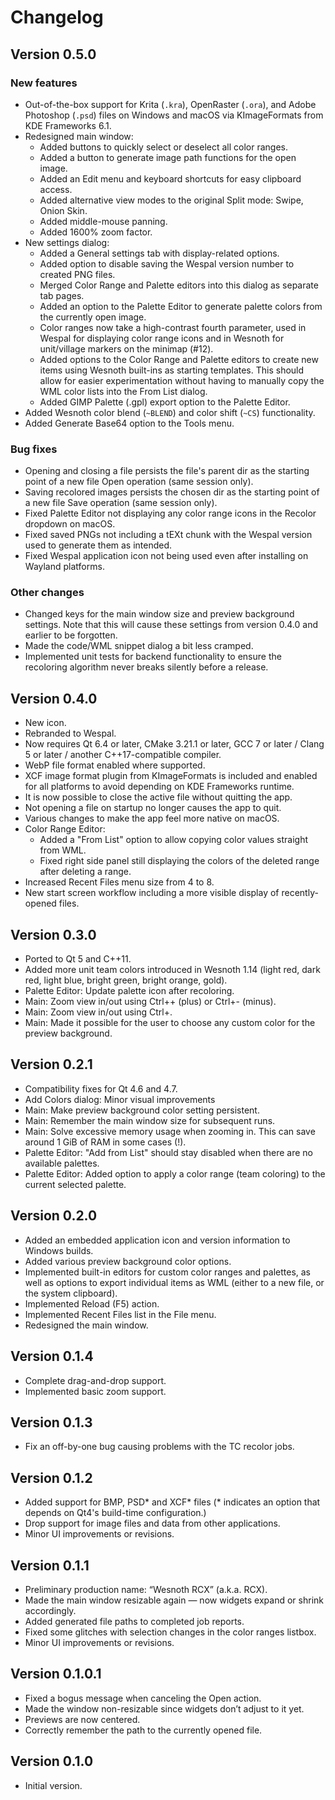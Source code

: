 Changelog
=========

Version 0.5.0
-------------

### New features

* Out-of-the-box support for Krita (`.kra`), OpenRaster (`.ora`), and Adobe Photoshop (`.psd`) files on Windows and macOS via KImageFormats from KDE Frameworks 6.1.
* Redesigned main window:
  * Added buttons to quickly select or deselect all color ranges.
  * Added a button to generate image path functions for the open image.
  * Added an Edit menu and keyboard shortcuts for easy clipboard access.
  * Added alternative view modes to the original Split mode: Swipe, Onion Skin.
  * Added middle-mouse panning.
  * Added 1600% zoom factor.
* New settings dialog:
  * Added a General settings tab with display-related options.
  * Added option to disable saving the Wespal version number to created PNG files.
  * Merged Color Range and Palette editors into this dialog as separate tab pages.
  * Added an option to the Palette Editor to generate palette colors from the currently open image.
  * Color ranges now take a high-contrast fourth parameter, used in Wespal for displaying color range icons and in Wesnoth for unit/village markers on the minimap (#12).
  * Added options to the Color Range and Palette editors to create new items using Wesnoth built-ins as starting templates. This should allow for easier experimentation without having to manually copy the WML color lists into the From List dialog.
  * Added GIMP Palette (.gpl) export option to the Palette Editor.
* Added Wesnoth color blend (`~BLEND`) and color shift (`~CS`) functionality.
* Added Generate Base64 option to the Tools menu.

### Bug fixes

* Opening and closing a file persists the file's parent dir as the starting point of a new file Open operation (same session only).
* Saving recolored images persists the chosen dir as the starting point of a new file Save operation (same session only).
* Fixed Palette Editor not displaying any color range icons in the Recolor dropdown on macOS.
* Fixed saved PNGs not including a tEXt chunk with the Wespal version used to generate them as intended.
* Fixed Wespal application icon not being used even after installing on Wayland platforms.

### Other changes

* Changed keys for the main window size and preview background settings. Note that this will cause these settings from version 0.4.0 and earlier to be forgotten.
* Made the code/WML snippet dialog a bit less cramped.
* Implemented unit tests for backend functionality to ensure the recoloring algorithm never breaks silently before a release.


Version 0.4.0
-------------

* New icon.
* Rebranded to Wespal.
* Now requires Qt 6.4 or later, CMake 3.21.1 or later, GCC 7 or later / Clang 5 or later / another C++17-compatible compiler.
* WebP file format enabled where supported.
* XCF image format plugin from KImageFormats is included and enabled for all platforms to avoid depending on KDE Frameworks runtime.
* It is now possible to close the active file without quitting the app.
* Not opening a file on startup no longer causes the app to quit.
* Various changes to make the app feel more native on macOS.
* Color Range Editor:
  * Added a "From List" option to allow copying color values straight from WML.
  * Fixed right side panel still displaying the colors of the deleted range
    after deleting a range.
* Increased Recent Files menu size from 4 to 8.
* New start screen workflow including a more visible display of recently-opened
  files.


Version 0.3.0
-------------

* Ported to Qt 5 and C++11.
* Added more unit team colors introduced in Wesnoth 1.14 (light red, dark
   red, light blue, bright green, bright orange, gold).
* Palette Editor: Update palette icon after recoloring.
* Main: Zoom view in/out using Ctrl++ (plus) or Ctrl+- (minus).
* Main: Zoom view in/out using Ctrl+<vertical scrollwheel>.
* Main: Made it possible for the user to choose any custom color for the
  preview background.


Version 0.2.1
-------------

* Compatibility fixes for Qt 4.6 and 4.7.
* Add Colors dialog: Minor visual improvements
* Main: Make preview background color setting persistent.
* Main: Remember the main window size for subsequent runs.
* Main: Solve excessive memory usage when zooming in. This can save around
  1 GiB of RAM in some cases (!).
* Palette Editor: "Add from List" should stay disabled when there are no
  available palettes.
* Palette Editor: Added option to apply a color range (team coloring) to
  the current selected palette.


Version 0.2.0
-------------

* Added an embedded application icon and version information to Windows
  builds.
* Added various preview background color options.
* Implemented built-in editors for custom color ranges and palettes,
  as well as options to export individual items as WML (either to a
  new file, or the system clipboard).
* Implemented Reload (F5) action.
* Implemented Recent Files list in the File menu.
* Redesigned the main window.


Version 0.1.4
-------------

* Complete drag-and-drop support.
* Implemented basic zoom support.


Version 0.1.3
-------------

* Fix an off-by-one bug causing problems with the TC recolor jobs.


Version 0.1.2
-------------

* Added support for BMP, PSD* and XCF* files (* indicates an option that
  depends on Qt4's build-time configuration.)
* Drop support for image files and data from other applications.
* Minor UI improvements or revisions.


Version 0.1.1
-------------

* Preliminary production name: “Wesnoth RCX” (a.k.a. RCX).
* Made the main window resizable again — now widgets expand or shrink
  accordingly.
* Added generated file paths to completed job reports.
* Fixed some glitches with selection changes in the color ranges listbox.
* Minor UI improvements or revisions.


Version 0.1.0.1
---------------

* Fixed a bogus message when canceling the Open action.
* Made the window non-resizable since widgets don’t adjust to it yet.
* Previews are now centered.
* Correctly remember the path to the currently opened file.


Version 0.1.0
-------------

* Initial version.
